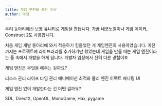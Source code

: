 ```yaml
---
title: 게임 엔진을 쓰는 이유
author: 주형
---
```


우리 동아리에선 보통 유니티로 게임을 만듭니다. 가끔 네코노벨이나 게임 메이커, Construct 2도 사용합니다.

처음 게임 개발 동아리에 와서 적응하기 힘들었던 게 게임엔진의 사용이었습니다. 이전까지는 프로젝트에 라이브러리를 추가하기만 했었는데 게임을 만들 때는 게임 엔진이라는 툴 속에서 개발을 하게 됩니다. 개발자 입장에서 전혀 다른 경험이죠

게임 엔진은 무엇을 해주는 걸까요?

리소스 관리
라이프 타임 관리
애니메이션
최적화
물리 엔진
이펙트
에디팅 UI

게임 엔진 없이 개발한다는 건 어떤 걸까요?

SDL, DirectX, OpenGL, MonoGame, Hax, pygame
